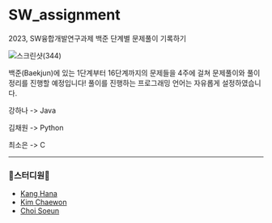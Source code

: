 # SW_assignment
2023, SW융합개발연구과제 백준 단계별 문제풀이 기록하기

![스크린샷(344)](https://github.com/kanghana1/SW_assignment/assets/107329874/7b280d24-5d38-4ed6-8c1f-80c3c1f72ee0)

백준(Baekjun)에 있는 1단계부터 16단계까지의 문제들을 4주에 걸쳐 문제풀이와 풀이정리를 진행할 예정입니다!
풀이를 진행하는 프로그래밍 언어는 자유롭게 설정하였습니다.

강하나 -> Java

김채원 -> Python

최소은 -> C

<hr> 

<h3>🌟스터디원🌟</h3>

* [Kang Hana](https://github.com/kanghana1)
* [Kim Chaewon](https://github.com/rud15dns)
* [Choi Soeun](https://github.com/eun0505)
